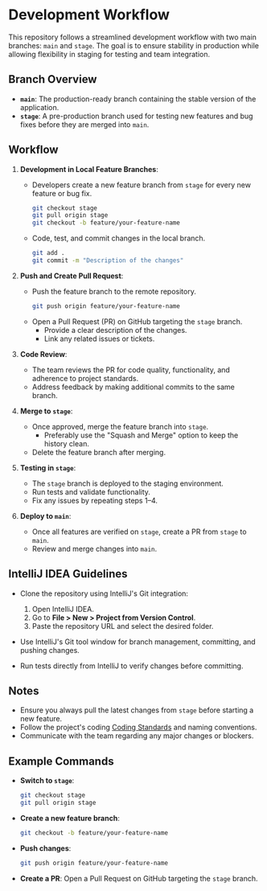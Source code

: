 # Development Workflow

This repository follows a streamlined development workflow with two main branches: `main` and `stage`. The goal is to ensure stability in production while allowing flexibility in staging for testing and team integration.

## Branch Overview

- **`main`**: The production-ready branch containing the stable version of the application.
- **`stage`**: A pre-production branch used for testing new features and bug fixes before they are merged into `main`.

## Workflow

1. **Development in Local Feature Branches**:
    - Developers create a new feature branch from `stage` for every new feature or bug fix.
      ```bash
      git checkout stage
      git pull origin stage
      git checkout -b feature/your-feature-name
      ```
    - Code, test, and commit changes in the local branch.
      ```bash
      git add .
      git commit -m "Description of the changes"
      ```

2. **Push and Create Pull Request**:
    - Push the feature branch to the remote repository.
      ```bash
      git push origin feature/your-feature-name
      ```
    - Open a Pull Request (PR) on GitHub targeting the `stage` branch.
        - Provide a clear description of the changes.
        - Link any related issues or tickets.

3. **Code Review**:
    - The team reviews the PR for code quality, functionality, and adherence to project standards.
    - Address feedback by making additional commits to the same branch.

4. **Merge to `stage`**:
    - Once approved, merge the feature branch into `stage`.
        - Preferably use the "Squash and Merge" option to keep the history clean.
    - Delete the feature branch after merging.

5. **Testing in `stage`**:
    - The `stage` branch is deployed to the staging environment.
    - Run tests and validate functionality.
    - Fix any issues by repeating steps 1–4.

6. **Deploy to `main`**:
    - Once all features are verified on `stage`, create a PR from `stage` to `main`.
    - Review and merge changes into `main`.

## IntelliJ IDEA Guidelines

- Clone the repository using IntelliJ's Git integration:
    1. Open IntelliJ IDEA.
    2. Go to **File > New > Project from Version Control**.
    3. Paste the repository URL and select the desired folder.

- Use IntelliJ's Git tool window for branch management, committing, and pushing changes.
- Run tests directly from IntelliJ to verify changes before committing.

## Notes

- Ensure you always pull the latest changes from `stage` before starting a new feature.
- Follow the project's coding [Coding Standards](coding-standards.md)  and naming conventions.
- Communicate with the team regarding any major changes or blockers.

## Example Commands

- **Switch to `stage`**:
  ```bash
  git checkout stage
  git pull origin stage
  ```

- **Create a new feature branch**:
  ```bash
  git checkout -b feature/your-feature-name
  ```

- **Push changes**:
  ```bash
  git push origin feature/your-feature-name
  ```

- **Create a PR**: Open a Pull Request on GitHub targeting the `stage` branch.

